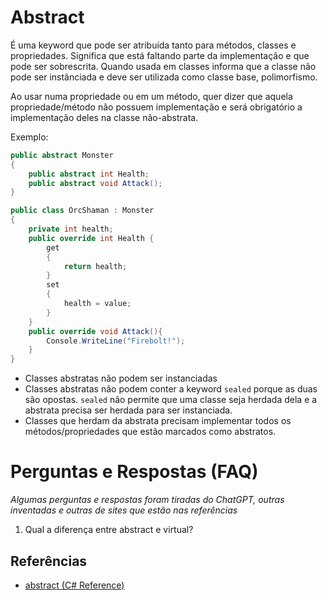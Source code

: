 # Abstract

É uma keyword que pode ser atribuída tanto para métodos, classes e propriedades. Significa que está faltando parte da implementação e que pode ser sobrescrita. Quando usada em classes informa que a classe não pode ser instânciada e deve ser utilizada como classe base, polimorfismo.

Ao usar numa propriedade ou em um método, quer dizer que aquela propriedade/método não possuem implementação e será obrigatório a implementação deles na classe não-abstrata.

Exemplo:

```csharp
public abstract Monster
{
    public abstract int Health;
    public abstract void Attack();
}

public class OrcShaman : Monster
{
    private int health;
    public override int Health {
        get
        {
            return health;
        }
        set
        {
            health = value;
        }
    }
    public override void Attack(){
        Console.WriteLine("Firebolt!");
    }
}
```
- Classes abstratas não podem ser instanciadas
- Classes abstratas não podem conter a keyword ```sealed``` porque as duas são opostas. ```sealed``` não permite que uma classe seja herdada dela e a abstrata precisa ser herdada para ser instanciada.
- Classes que herdam da abstrata precisam implementar todos os métodos/propriedades que estão marcados como abstratos.

# Perguntas e Respostas (FAQ)

_Algumas perguntas e respostas foram tiradas do ChatGPT, outras inventadas e outras de sites que estão nas referências_

1. Qual a diferença entre abstract e virtual?

## Referências

- [abstract (C# Reference)](https://learn.microsoft.com/en-us/dotnet/csharp/language-reference/keywords/abstract)